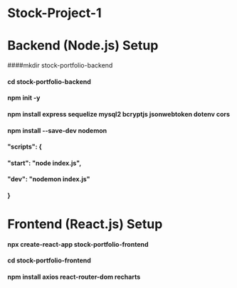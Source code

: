 # Stock-Project-1

# Backend (Node.js) Setup

####mkdir stock-portfolio-backend
#### cd stock-portfolio-backend
#### npm init -y


#### npm install express sequelize mysql2 bcryptjs jsonwebtoken dotenv cors
#### npm install --save-dev nodemon


#### "scripts": {
####   "start": "node index.js",
####  "dev": "nodemon index.js"
#### }


# Frontend (React.js) Setup
#### npx create-react-app stock-portfolio-frontend
#### cd stock-portfolio-frontend

#### npm install axios react-router-dom recharts

